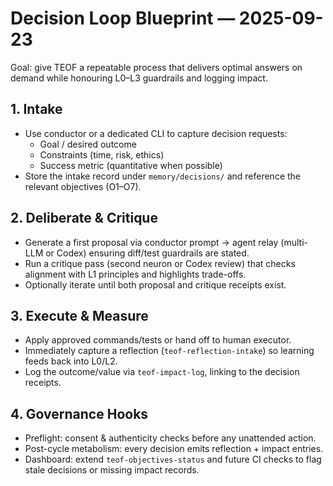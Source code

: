 # Decision Loop Blueprint — 2025-09-23

Goal: give TEOF a repeatable process that delivers optimal answers on demand
while honouring L0–L3 guardrails and logging impact.

## 1. Intake
- Use conductor or a dedicated CLI to capture decision requests:
  - Goal / desired outcome
  - Constraints (time, risk, ethics)
  - Success metric (quantitative when possible)
- Store the intake record under `memory/decisions/` and reference the relevant
  objectives (O1–O7).

## 2. Deliberate & Critique
- Generate a first proposal via conductor prompt → agent relay (multi-LLM or
  Codex) ensuring diff/test guardrails are stated.
- Run a critique pass (second neuron or Codex review) that checks alignment with
  L1 principles and highlights trade-offs.
- Optionally iterate until both proposal and critique receipts exist.

## 3. Execute & Measure
- Apply approved commands/tests or hand off to human executor.
- Immediately capture a reflection (`teof-reflection-intake`) so learning feeds
  back into L0/L2.
- Log the outcome/value via `teof-impact-log`, linking to the decision receipts.

## 4. Governance Hooks
- Preflight: consent & authenticity checks before any unattended action.
- Post-cycle metabolism: every decision emits reflection + impact entries.
- Dashboard: extend `teof-objectives-status` and future CI checks to flag stale
  decisions or missing impact records.
